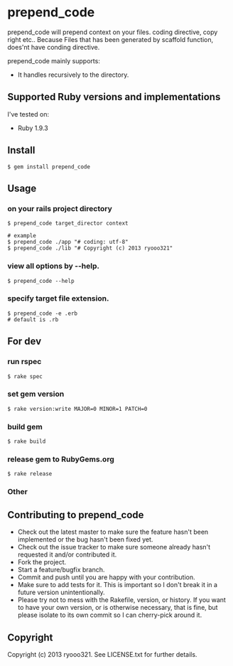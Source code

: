 # prepend_code

prepend_code will prepend context on your files.
coding directive, copy right etc..
Because Files that has been generated by scaffold function, does'nt have conding directive.

prepend_code mainly supports:

* It handles recursively to the directory.

## Supported Ruby versions and implementations
I've tested on:

* Ruby 1.9.3

## Install

    $ gem install prepend_code

## Usage

### on your rails project directory
    $ prepend_code target_director context
    
    # example
    $ prepend_code ./app "# coding: utf-8"
    $ prepend_code ./lib "# Copyright (c) 2013 ryooo321"

### view all options by --help.
    $ prepend_code --help

### specify target file extension.
    $ prepend_code -e .erb
    # default is .rb

## For dev

### run rspec
    $ rake spec

### set gem version
    $ rake version:write MAJOR=0 MINOR=1 PATCH=0

### build gem
    $ rake build

### release gem to RubyGems.org
    $ rake release

### Other

## Contributing to prepend_code
 
* Check out the latest master to make sure the feature hasn't been implemented or the bug hasn't been fixed yet.
* Check out the issue tracker to make sure someone already hasn't requested it and/or contributed it.
* Fork the project.
* Start a feature/bugfix branch.
* Commit and push until you are happy with your contribution.
* Make sure to add tests for it. This is important so I don't break it in a future version unintentionally.
* Please try not to mess with the Rakefile, version, or history. If you want to have your own version, or is otherwise necessary, that is fine, but please isolate to its own commit so I can cherry-pick around it.

## Copyright

Copyright (c) 2013 ryooo321. See LICENSE.txt for further details.
